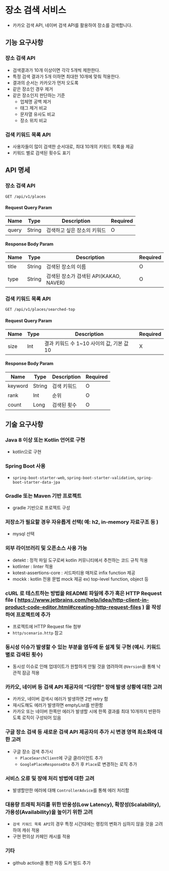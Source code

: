 # 장소 검색 서비스

- 카카오 검색 API, 네이버 검색 API를 활용하여 장소를 검색합니다.

## 기능 요구사항

### 장소 검색 API

- 검색결과가 10개 이상이면 각각 5개씩 제한한다.
- 특정 검색 결과가 5개 이하면 최대한 10개에 맞춰 적용한다.
- 결과의 순서는 카카오가 먼저 오도록
- 같은 장소인 경우 제거
- 같은 장소인지 판단하는 기준
    - 업체명 공백 제거
    - 태그 제거 비교
    - 문자열 유사도 비교
    - 장소 위치 비교

### 검색 키워드 목록 API

- 사용자들이 많이 검색한 순서대로, 최대 10개의 키워드 목록을 제공
- 키워드 별로 검색된 횟수도 표기

## API 명세

### 장소 검색 API

```
GET /api/v1/places
```

#### Request Query Param

| Name    |Type| Description     |Required|
|---------|---|-----------------|---|
| query |String| 검색하고 싶은 장소의 키워드 |O|

#### Response Body Param

| Name  |Type| Description                   |Required|
|-------|---|-------------------------------|---|
| title |String| 검색된 장소의 이름                    |O|
| type  |String| 검색된 장소가 검색된 API(KAKAO, NAVER) |O|

### 검색 키워드 목록 API

```
GET /api/v1/places/searched-top
```

#### Request Query Param

| Name | Type | Description                  | Required |
|------|------|------------------------------|----------|
| size | Int  | 결과 키워드 수 1~10 사이의 값, 기본 값 10 | X        |

#### Response Body Param

| Name    | Type   | Description | Required |
|---------|--------|-------------|----------|
| keyword | String | 검색 키워드      | O        |
| rank    | Int    | 순위          | O        |
| count   | Long   | 검색된 횟수      | O        |

## 기술 요구사항

### Java 8 이상 또는 Kotlin 언어로 구현
- kotlin으로 구현

### Spring Boot 사용 
- `spring-boot-starter-web`, `spring-boot-starter-validation`, `spring-boot-starter-data-jpa`

### Gradle 또는 Maven 기반 프로젝트
- gradle 기반으로 프로젝트 구성

### 저장소가 필요할 경우 자유롭게 선택( 예: h2, in-memory 자료구조 등 )
- mysql 선택

### 외부 라이브러리 및 오픈소스 사용 가능
- detekt : 정적 파일 도구로써 kotlin 커뮤니티에서 추천하는 코드 규칙 적용 
- kotlinter : linter 적용 
- kotest-assertions-core : 서드파티용 매처로 infix function 제공
- mockk : kotlin 전용 문법 mock 제공 ex) top-level function, object 등

### cURL 로 테스트하는 방법을 README 파일에 추가 혹은 HTTP Request file ( https://www.jetbrains.com/help/idea/http-client-in-product-code-editor.html#creating-http-request-files ) 을 작성하여 프로젝트에 추가
- 프로젝트에 HTTP Request file 첨부
- `http/scenario.http` 참고

### 동시성 이슈가 발생할 수 있는 부분을 염두에 둔 설계 및 구현 (예시. 키워드 별로 검색된 횟수)
- 동시성 이슈로 인해 업데이트가 원할하게 안될 것을 염려하여 `@Version`을 통해 낙관적 잠금 적용

### 카카오, 네이버 등 검색 API 제공자의 “다양한” 장애 발생 상황에 대한 고려
- 카카오, 네이버 검색시 에러가 발생하면 2번 retry 함
- 재시도해도 에러가 발생하면 emptyList를 반환함
- 카카오 또는 네이버 한쪽만 에러가 발생할 시에 한쪽 결과를 최대 10개까지 반환하도록 로직이 구성되어 있음

### 구글 장소 검색 등 새로운 검색 API 제공자의 추가 시 변경 영역 최소화에 대한 고려
- 구글 장소 검색 추가시 
  - `PlaceSearchClient`에 구글 클라이언트 추가
  - `GooglePlaceResponseDto` 추가 후 `Place`로 변경하는 로직 추가

### 서비스 오류 및 장애 처리 방법에 대한 고려
- 발생할만한 에러에 대해 `ControllerAdvice`를 통해 에러 처리함

### 대용량 트래픽 처리를 위한 반응성(Low Latency), 확장성(Scalability), 가용성(Availability)을 높이기 위한 고려
- `검색 키워드 목록 API`의 경우 특정 시간대에는 랭킹의 변화가 심하지 않을 것을 고려하여 캐쉬 적용
- 구현 편의상 카페인 캐시를 적용

### 기타
- github action을 통한 자동 도커 빌드 추가
